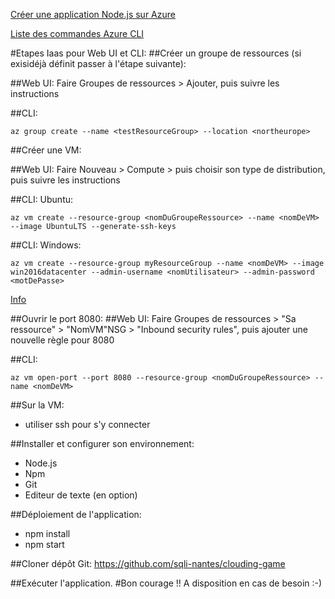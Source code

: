 [Créer une application Node.js sur Azure]('https://docs.microsoft.com/fr-fr/azure/app-service/app-service-web-get-started-nodejs')

[Liste des commandes Azure CLI ]('https://docs.microsoft.com/fr-fr/azure/virtual-machines/linux/cli-manage') 

#Etapes Iaas pour Web UI et CLI:
##Créer un groupe de ressources (si exisidéjà définit passer à l'étape suivante):

##Web UI:
Faire Groupes de ressources > Ajouter, puis suivre les instructions

##CLI:
```
az group create --name <testResourceGroup> --location <northeurope>
```

##Créer une VM:

##Web UI:
Faire Nouveau > Compute > puis choisir son type de distribution, puis suivre les instructions

##CLI: Ubuntu:
```
az vm create --resource-group <nomDuGroupeRessource> --name <nomDeVM> --image UbuntuLTS --generate-ssh-keys
```

##CLI: Windows:
```
az vm create --resource-group myResourceGroup --name <nomDeVM> --image win2016datacenter --admin-username <nomUtilisateur> --admin-password <motDePasse>
```

[Info]('https://docs.microsoft.com/en-us/azure/virtual-machines/windows/cli-ps-findimage')

##Ouvrir le port 8080:
##Web UI:
Faire Groupes de ressources > "Sa ressource" > "NomVM"NSG > "Inbound security rules", puis ajouter une nouvelle règle pour 8080

##CLI:
```
az vm open-port --port 8080 --resource-group <nomDuGroupeRessource> --name <nomDeVM>
```

##Sur la VM:
*   utiliser ssh pour s'y connecter

##Installer et configurer son environnement:
*   Node.js
*   Npm
*   Git
*   Editeur de texte (en option)

##Déploiement de l'application:
*   npm install 
*   npm start

##Cloner dépôt Git:
https://github.com/sqli-nantes/clouding-game

##Exécuter l'application.
#Bon courage !! A disposition en cas de besoin :-)  




